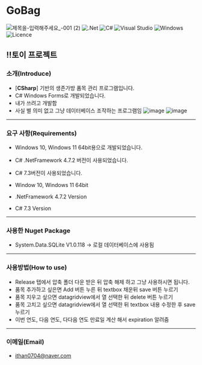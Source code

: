 # GoBag
![제목을-입력해주세요_-001 (2)](https://github.com/user-attachments/assets/aba45ed0-c572-4872-b5e8-5d7a3b363687)
![.Net](https://img.shields.io/badge/.NET_Framework_4.7.2-5C2D91?style=for-the-badge&logo=.net&logoColor=white) 
![C#](https://img.shields.io/badge/c%23_7.3-%23239120.svg?style=for-the-badge&logo=c-sharp&logoColor=white) 
![Visual Studio](https://img.shields.io/badge/Visual%20Studio-5C2D91.svg?style=for-the-badge&logo=visual-studio&logoColor=white) 
![Windows](https://img.shields.io/badge/Windows-0078D6?style=for-the-badge&logo=windows&logoColor=white) 
![Licence](https://img.shields.io/github/license/gloomn/GoBag?style=for-the-badge)

‼️토이 프로젝트
---
### 소개(Introduce)
* [**CSharp**] 기반의 생존가방 품목 관리 프로그램입니다.
* C# Windows Forms로 개발되었습니다.
* 내가 쓰려고 개발함
* 사실 별 의미 없고 그냥 데이터베이스 조작하는 프로그램임
![image](https://github.com/user-attachments/assets/28d8cef1-f82f-4f79-9996-b88820d05016)
![image](https://github.com/user-attachments/assets/79cf290d-20d4-4975-8955-81cb19e3cd40)


---
### 요구 사항(Requirements)
* Windows 10, Windows 11 64bit용으로 개발되었습니다.
* C# .NetFramework 4.7.2 버전이 사용되었습니다.
* C# 7.3버전이 사용되었습니다.

* Window 10, Windows 11 64bit
* .NetFramework 4.7.2 Version
* C# 7.3 Version

---
### 사용한 Nuget Package
* System.Data.SQLite V1.0.118 -> 로컬 데이터베이스에 사용됨

---
### 사용방법(How to use)
* Release 탭에서 압축 폴더 다운 받은 뒤 압축 해제 하고 그냥 사용하시면 됩니다.
* 품목 추가하고 싶은면 Add 버튼 누른 뒤 textbox 채운뒤 save 버튼 누르기
* 품목 지우고 싶으면 datagridview에서 열 선택한 뒤 delete 버튼 누르기
* 품목 고치고 싶으면 datagridview에서 열 선택한 뒤 textbox 내용 수정한 후 save 누르기
* 이번 연도, 다음 연도, 다다음 연도 만료일 계산 해서 expiration 알려줌

---
### 이메일(Email)
* ithan0704@naver.com

